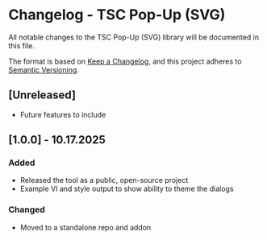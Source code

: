 # Changelog - TSC Pop-Up (SVG)
All notable changes to the TSC Pop-Up (SVG) library will be documented in this file.

The format is based on [Keep a Changelog](https://keepachangelog.com/en/1.0.0/),
and this project adheres to [Semantic Versioning](https://semver.org/spec/v2.0.0.html).

## [Unreleased]
- Future features to include

## [1.0.0] - 10.17.2025
### Added
- Released the tool as a public, open-source project
- Example VI and style output to show ability to theme the dialogs

### Changed
- Moved to a standalone repo and addon